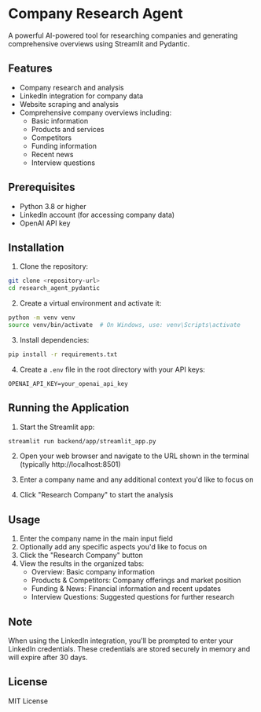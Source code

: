 # Company Research Agent

A powerful AI-powered tool for researching companies and generating comprehensive overviews using Streamlit and Pydantic.

## Features

- Company research and analysis
- LinkedIn integration for company data
- Website scraping and analysis
- Comprehensive company overviews including:
  - Basic information
  - Products and services
  - Competitors
  - Funding information
  - Recent news
  - Interview questions

## Prerequisites

- Python 3.8 or higher
- LinkedIn account (for accessing company data)
- OpenAI API key

## Installation

1. Clone the repository:
```bash
git clone <repository-url>
cd research_agent_pydantic
```

2. Create a virtual environment and activate it:
```bash
python -m venv venv
source venv/bin/activate  # On Windows, use: venv\Scripts\activate
```

3. Install dependencies:
```bash
pip install -r requirements.txt
```

4. Create a `.env` file in the root directory with your API keys:
```env
OPENAI_API_KEY=your_openai_api_key
```

## Running the Application

1. Start the Streamlit app:
```bash
streamlit run backend/app/streamlit_app.py
```

2. Open your web browser and navigate to the URL shown in the terminal (typically http://localhost:8501)

3. Enter a company name and any additional context you'd like to focus on

4. Click "Research Company" to start the analysis

## Usage

1. Enter the company name in the main input field
2. Optionally add any specific aspects you'd like to focus on
3. Click the "Research Company" button
4. View the results in the organized tabs:
   - Overview: Basic company information
   - Products & Competitors: Company offerings and market position
   - Funding & News: Financial information and recent updates
   - Interview Questions: Suggested questions for further research

## Note

When using the LinkedIn integration, you'll be prompted to enter your LinkedIn credentials. These credentials are stored securely in memory and will expire after 30 days.

## License

MIT License 